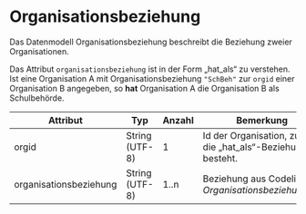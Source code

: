 # Organisationsbeziehung

Das Datenmodell Organisationsbeziehung beschreibt die Beziehung zweier Organisationen.

Das Attribut `organisationsbeziehung` ist in der Form „hat_als“ zu verstehen. Ist eine
Organisation A mit Organisationsbeziehung `"SchBeh"` zur `orgid` einer Organisation B
angegeben, so **hat** Organisation A die Organisation B als Schulbehörde.

Attribut | Typ | Anzahl | Bemerkung
--- | --- | --- | ---
orgid | String (UTF-8) | 1 | Id der Organisation, zu der die „hat_als“-Beziehung besteht.
organisationsbeziehung | String (UTF-8) | 1..n | Beziehung aus Codeliste *Organisationsbeziehungen*.
